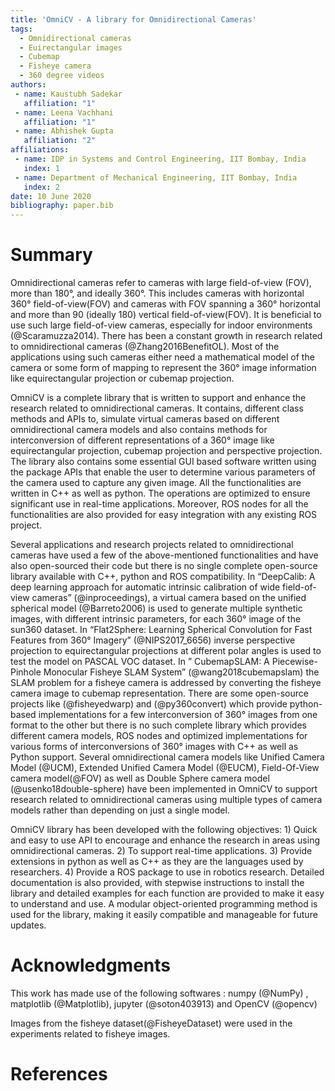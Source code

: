 ```yaml
---
title: 'OmniCV - A library for Omnidirectional Cameras'
tags:
  - Omnidirectional cameras
  - Euirectangular images
  - Cubemap
  - Fisheye camera
  - 360 degree videos
authors:
 - name: Kaustubh Sadekar
   affiliation: "1"
 - name: Leena Vachhani
   affiliation: "1"
 - name: Abhishek Gupta
   affiliation: "2"
affiliations:
 - name: IDP in Systems and Control Engineering, IIT Bombay, India
   index: 1
 - name: Department of Mechanical Engineering, IIT Bombay, India
   index: 2
date: 10 June 2020
bibliography: paper.bib
---
```


# Summary 
Omnidirectional cameras refer to cameras with large field-of-view (FOV), more than 180°, and ideally 360°. This includes cameras with horizontal 360° field-of-view(FOV) and cameras with FOV spanning a 360° horizontal and more than 90 (ideally 180) vertical field-of-view(FOV). It is beneficial to use such large field-of-view cameras, especially for indoor environments (@Scaramuzza2014). There has been a constant growth in research related to omnidirectional cameras (@Zhang2016BenefitOL). Most of the applications using such cameras either need a mathematical model of the camera or some form of mapping to represent the 360° image information like equirectangular projection or cubemap projection.

OmniCV is a complete library that is written to support and enhance the research related to omnidirectional cameras. It contains, different class methods and APIs to, simulate virtual cameras based on different omnidirectional camera models and also contains methods for interconversion of different representations of a 360° image like equirectangular projection, cubemap projection and perspective projection. The library also contains some essential GUI based software written using the package APIs that enable the user to determine various parameters of the camera used to capture any given image. All the functionalities are written in C++ as well as python. The operations are optimized to ensure significant use in real-time applications. Moreover, ROS nodes for all the functionalities are also provided for easy integration with any existing ROS project. 

Several applications and research projects related to omnidirectional cameras have used a few of the above-mentioned functionalities and have also open-sourced their code but there is no single complete open-source library available with C++, python and ROS compatibility. In “DeepCalib: A deep learning approach for automatic intrinsic calibration of wide field-of-view cameras” (@inproceedings), a virtual camera based on the unified spherical model (@Barreto2006) is used to generate multiple synthetic images, with different intrinsic parameters, for each 360° image of the sun360 dataset. In “Flat2Sphere: Learning Spherical Convolution for Fast Features from 360° Imagery” (@NIPS2017_6656) inverse perspective projection to equirectangular projections at different polar angles is used to test the model on PASCAL VOC dataset. In ” CubemapSLAM: A Piecewise-Pinhole Monocular Fisheye SLAM System” (@wang2018cubemapslam) the SLAM problem for a fisheye camera is addressed by converting the fisheye camera image to cubemap representation. There are some open-source projects like (@fisheyedwarp) and (@py360convert) which provide python-based implementations for a few interconversion of 360° images from one format to the other but there is no such complete library which provides different camera models, ROS nodes and optimized implementations for various forms of interconversions of 360° images with C++ as well as Python support. Several omnidirectional camera models like Unified Camera Model (@UCM), Extended Unified Camera Model (@EUCM), Field-Of-View camera model(@FOV) as well as Double Sphere camera model (@usenko18double-sphere) have been implemented in OmniCV to support research related to omnidirectional cameras using multiple types of camera models rather than depending on just a single model.

OmniCV library has been developed with the following objectives: 1) Quick and easy to use API to encourage and enhance the research in areas using omnidirectional cameras. 2) To support real-time applications. 3) Provide extensions in python as well as C++ as they are the languages used by researchers. 4) Provide a ROS package to use in robotics research. 
Detailed documentation is also provided, with stepwise instructions to install the library and detailed examples for each function are provided to make it easy to understand and use. A modular object-oriented programming method is used for the library, making it easily compatible and manageable for future updates. 

# Acknowledgments 
This work has made use of the following softwares : 
numpy (@NumPy) , matplotlib (@Matplotlib), jupyter (@soton403913) and OpenCV (@opencv) 

Images from the fisheye dataset(@FisheyeDataset) were used in the experiments related to fisheye images.

# References


